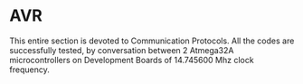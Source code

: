 # AVR
This entire section is devoted to Communication Protocols.
All the codes are successfully tested, by conversation between
2 Atmega32A microcontrollers on Development Boards of 14.745600 Mhz clock frequency.
